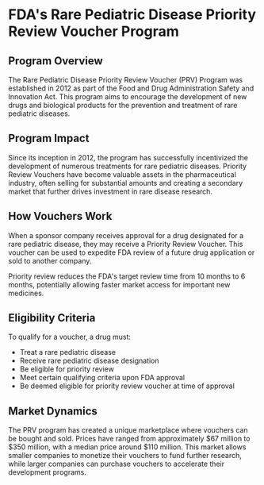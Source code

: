 # FDA's Rare Pediatric Disease Priority Review Voucher Program

## Program Overview

The Rare Pediatric Disease Priority Review Voucher (PRV) Program was established in 2012 as part of the Food and Drug Administration Safety and Innovation Act. This program aims to encourage the development of new drugs and biological products for the prevention and treatment of rare pediatric diseases.

## Program Impact

Since its inception in 2012, the program has successfully incentivized the development of numerous treatments for rare pediatric diseases. Priority Review Vouchers have become valuable assets in the pharmaceutical industry, often selling for substantial amounts and creating a secondary market that further drives investment in rare disease research.

## How Vouchers Work

When a sponsor company receives approval for a drug designated for a rare pediatric disease, they may receive a Priority Review Voucher. This voucher can be used to expedite FDA review of a future drug application or sold to another company.

Priority review reduces the FDA's target review time from 10 months to 6 months, potentially allowing faster market access for important new medicines.

## Eligibility Criteria

To qualify for a voucher, a drug must:

- Treat a rare pediatric disease
- Receive rare pediatric disease designation
- Be eligible for priority review
- Meet certain qualifying criteria upon FDA approval
- Be deemed eligible for priority review voucher at time of approval

## Market Dynamics

The PRV program has created a unique marketplace where vouchers can be bought and sold. Prices have ranged from approximately $67 million to $350 million, with a median price around $110 million. This market allows smaller companies to monetize their vouchers to fund further research, while larger companies can purchase vouchers to accelerate their development programs.
